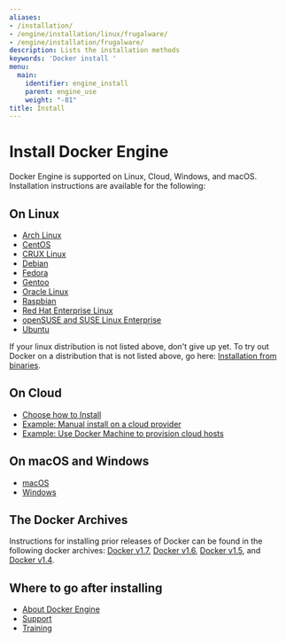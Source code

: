 ```yaml
---
aliases:
- /installation/
- /engine/installation/linux/frugalware/
- /engine/installation/frugalware/
description: Lists the installation methods
keywords: 'Docker install '
menu:
  main:
    identifier: engine_install
    parent: engine_use
    weight: "-81"
title: Install
---
```


# Install Docker Engine

Docker Engine is supported on Linux, Cloud, Windows, and macOS. Installation instructions are available for the following:

## On Linux
* [Arch Linux](linux/archlinux.md)
* [CentOS](linux/centos.md)
* [CRUX Linux](linux/cruxlinux.md)
* [Debian](linux/debian.md)
* [Fedora](linux/fedora.md)
* [Gentoo](linux/gentoolinux.md)
* [Oracle Linux](linux/oracle.md)
* [Raspbian](linux/raspbian.md)
* [Red Hat Enterprise Linux](linux/rhel.md)
* [openSUSE and SUSE Linux Enterprise](linux/SUSE.md)
* [Ubuntu](linux/ubuntulinux.md)

If your linux distribution is not listed above, don't give up yet. To try out Docker on a distribution that is not listed above, go here: [Installation from binaries](binaries.md).

## On Cloud
* [Choose how to Install](cloud/overview.md)
* [Example: Manual install on a cloud provider](cloud/cloud-ex-aws.md)
* [Example: Use Docker Machine to provision cloud hosts](cloud/cloud-ex-machine-ocean.md)

## On macOS and Windows
* [macOS](mac.md)
* [Windows](windows.md)

## The Docker Archives
Instructions for installing prior releases of Docker can be found in the following docker archives:
[Docker v1.7](/v1.7/), [Docker v1.6](/v1.6/), [Docker v1.5](/v1.5/), and [Docker v1.4](/v1.4/).

## Where to go after installing
* [About Docker Engine](../index.md)
* [Support](https://www.docker.com/support/)
* [Training](https://training.docker.com//)